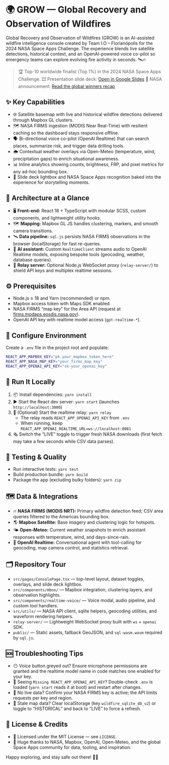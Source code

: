 # 🌍 GROW — Global Recovery and Observation of Wildfires

Global Recovery and Observation of Wildfires (GROW) is an AI-assisted wildfire intelligence console created by Team I.O – Florianópolis for the 2024 NASA Space Apps Challenge. The experience blends live satellite detections, historical context, and an OpenAI-powered voice co-pilot so emergency teams can explore evolving fire activity in seconds. 🛰️🔥

> 🏆 Top-10 worldwide finalist (Top 1%) in the 2024 NASA Space Apps Challenge.
> 🎞️ Presentation slide deck: [Open in Google Slides](https://docs.google.com/presentation/d/e/2PACX-1vTezgMfwMSMOTV1xAERxRqVY9TMX-bF-45w2v5gP4jbs8Wy1t_H3u5kTwkxNfQFcA/embed?start=false&loop=false&delayms=60000)
> 📰 NASA announcement: [Read the global winners recap](https://www.nasa.gov/learning-resources/stem-engagement-at-nasa/nasa-international-space-apps-challenge-announces-2024-global-winners/)

## ✨ Key Capabilities

- 🌐 Satellite basemap with live and historical wildfire detections delivered through Mapbox GL clusters.
- 🗺️ NASA FIRMS ingestion (MODIS Near Real-Time) with resilient caching so the dashboard stays responsive offline.
- 🗣️ Bi-directional voice co-pilot (OpenAI Realtime) that can search places, summarize risk, and trigger data drilling tools.
- 🌦️ Contextual weather overlays via Open-Meteo (temperature, wind, precipitation gaps) to enrich situational awareness.
- 📊 Inline analytics showing counts, brightness, FRP, and pixel metrics for any ad-hoc bounding box.
- 🧭 Slide deck lightbox and NASA Space Apps recognition baked into the experience for storytelling moments.

## 🧱 Architecture at a Glance

- 🖥️ **Front-end:** React 18 + TypeScript with modular SCSS, custom components, and lightweight utility hooks.
- 🗺️ **Mapping:** Mapbox GL JS handles clustering, markers, and smooth camera transitions.
- 🛰️ **Data pipeline:** `sql.js` persists NASA FIRMS observations in the browser (localStorage) for fast re-queries.
- 🧠 **AI assistant:** Custom `RealtimeClient` streams audio to OpenAI Realtime models, exposing bespoke tools (geocoding, weather, database queries).
- 🔁 **Relay server:** Optional Node.js WebSocket proxy (`relay-server/`) to shield API keys and multiplex realtime sessions.

## ⚙️ Prerequisites

- Node.js ≥ 18 and Yarn (recommended) or npm.
- Mapbox access token with Maps SDK enabled.
- NASA FIRMS “map key” for the Area API (request at [firms.modaps.eosdis.nasa.gov](https://firms.modaps.eosdis.nasa.gov/api/)).
- OpenAI API key with realtime model access (`gpt-realtime-*`).

## 🔐 Configure Environment

Create a `.env` file in the project root and populate:

```bash
REACT_APP_MAPBOX_KEY="pk.your_mapbox_token_here"
REACT_APP_NASA_MAP_KEY="your_firms_map_key"
REACT_APP_OPENAI_API_KEY="sk-your_openai_key"
```

## 🚀 Run It Locally

1. 📦 Install dependencies: `yarn install`
2. ▶️ Start the React dev server: `yarn start` (launches `http://localhost:3000`)
3. 🔄 (Optional) Start the realtime relay: `yarn relay`
   - The relay reads `REACT_APP_OPENAI_API_KEY` from `.env`
   - When running, keep `REACT_APP_OPENAI_REALTIME_URL=ws://localhost:8081`
4. 🗞️ Switch the “LIVE” toggle to trigger fresh NASA downloads (first fetch may take a few seconds while CSV data parses).

## 🧪 Testing & Quality

- Run interactive tests: `yarn test`
- Build production bundle: `yarn build`
- Package the app (excluding bulky folders): `yarn zip`

## 🗺️ Data & Integrations

- 🔥 **NASA FIRMS (MODIS NRT):** Primary wildfire detection feed; CSV area queries filtered to the Americas bounding box.
- 🌎 **Mapbox Satellite:** Base imagery and clustering logic for hotspots.
- 🌤️ **Open-Meteo:** Current weather snapshots to enrich assistant responses with temperature, wind, and days-since-rain.
- 🧠 **OpenAI Realtime:** Conversational agent with tool-calling for geocoding, map camera control, and statistics retrieval.

## 🗂️ Repository Tour

- `src/pages/ConsolePage.tsx` — top-level layout, dataset toggles, overlays, and slide deck lightbox.
- `src/components/mbox/` — Mapbox integration, clustering layers, and observation highlights.
- `src/components/realtime-voice/` — Voice modal, audio pipeline, and custom tool handlers.
- `src/utils/` — NASA API client, sqlite helpers, geocoding utilities, and waveform rendering helpers.
- `relay-server/` — Lightweight WebSocket proxy built with `ws` + `openai` SDK.
- `public/` — Static assets, fallback GeoJSON, and `sql-wasm.wasm` required by `sql.js`.

## 🆘 Troubleshooting Tips

- 😶 Voice button greyed out? Ensure microphone permissions are granted and the realtime model name in code matches one enabled for your key.
- 🔑 Seeing `Missing REACT_APP_OPENAI_API_KEY`? Double-check `.env` is loaded (`yarn start` reads it at boot) and restart after changes.
- 🔄 No live data? Confirm your NASA FIRMS key is active; the API limits requests per key and region.
- 🧹 Stale map data? Clear localStorage (key `wildfire_sqlite_db_v2`) or toggle to “HISTORICAL” and back to “LIVE” to force a refresh.

## 📄 License & Credits

- 📜 Licensed under the MIT License — see `LICENSE`.
- 🙏 Huge thanks to NASA, Mapbox, OpenAI, Open-Meteo, and the global Space Apps community for data, tooling, and inspiration.

Happy exploring, and stay safe out there! 🚒🌲
